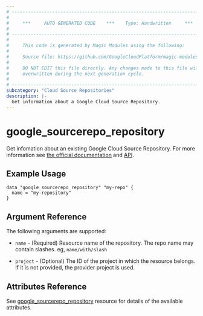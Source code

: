 ```yaml
---
# ----------------------------------------------------------------------------
#
#     ***     AUTO GENERATED CODE    ***    Type: Handwritten     ***
#
# ----------------------------------------------------------------------------
#
#     This code is generated by Magic Modules using the following:
#
#     Source file: https://github.com/GoogleCloudPlatform/magic-modules/tree/main/mmv1/third_party/terraform/website/docs/d/sourcerepo_repository.html.markdown
#
#     DO NOT EDIT this file directly. Any changes made to this file will be
#     overwritten during the next generation cycle.
#
# ----------------------------------------------------------------------------
subcategory: "Cloud Source Repositories"
description: |-
  Get information about a Google Cloud Source Repository.
---
```


# google_sourcerepo_repository

Get infomation about an existing Google Cloud Source Repository.
For more information see [the official documentation](https://cloud.google.com/source-repositories)
and
[API](https://cloud.google.com/source-repositories/docs/reference/rest/v1/projects.repos).


## Example Usage

```hcl
data "google_sourcerepo_repository" "my-repo" {
  name = "my-repository"
}
```

## Argument Reference

The following arguments are supported:

* `name` - (Required) Resource name of the repository. The repo name may contain slashes. eg, `name/with/slash`

* `project` - (Optional) The ID of the project in which the resource belongs. If it is not provided, the provider project is used.

## Attributes Reference

See [google_sourcerepo_repository](https://registry.terraform.io/providers/hashicorp/google/latest/docs/resources/sourcerepo_repository#argument-reference) resource for details of the available attributes.
